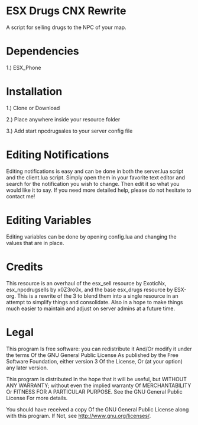 # ESX Drugs CNX Rewrite

A script for selling drugs to the NPC of your map.

# Dependencies

1.) ESX_Phone

# Installation

1.) Clone or Download

2.) Place anywhere inside your resource folder

3.) Add start npcdrugsales to your server config file

# Editing Notifications

Editing notifications is easy and can be done in both the server.lua script and the client.lua script. Simply open them in your favorite text editor and search for the notification you wish to change. Then edit it so what you would like it to say. If you need more detailed help, please do not hesitate to contact me!

# Editing Variables

Editing variables can be done by opening config.lua and changing the values that are in place.

# Credits

This resource is an overhaul of the esx_sell resource by ExoticNx, esx_npcdrugsells by x0Z3ro0x, and the base esx_drugs resource by ESX-org. This is a rewrite of the 3 to blend them into a single resource in an attempt to simplify things and consolidate. Also in a hope to make things much easier to maintain and adjust on server admins at a future time.

# Legal



This program Is free software: you can redistribute it And/Or modify it under the terms Of the GNU General Public License As published by the Free Software Foundation, either version 3 Of the License, Or (at your option) any later version.

This program Is distributed In the hope that it will be useful, but WITHOUT ANY WARRANTY; without even the implied warranty Of MERCHANTABILITY Or FITNESS FOR A PARTICULAR PURPOSE. See the GNU General Public License For more details.

You should have received a copy Of the GNU General Public License along with this program. If Not, see http://www.gnu.org/licenses/.